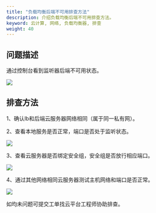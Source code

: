 ```yaml
---
title: "负载均衡后端不可用排查方法"
description: 介绍负载均衡后端不可用排查方法。
keyword: 云计算, 网络, 负载均衡器, 排查
weight: 40
---
```





## 问题描述

通过控制台看到监听器后端不可用状态。

![](../../_images/afterendmissing.png)

## 排查方法

1、确认lb和后端云服务器网络相同（属于同一私有网）。

2、查看本地服务是否正常，端口是否处于监听状态。

![](../../_images/end_netstat.png)

3、查看云服务器是否绑定安全组，安全组是否放行相应端口。

![](../../_images/group.png)

4、通过其他网络相同云服务器测试主机网络和端口是否正常。

![](../../_images/ping_telnet.png)

如均未问题可提交工单找云平台工程师协助排查。